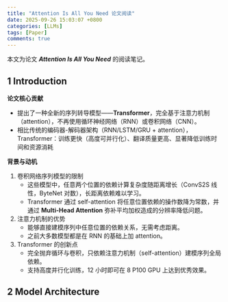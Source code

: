 ```yaml
---
title: "Attention Is All You Need 论文阅读"
date: 2025-09-26 15:03:07 +0800
categories: [LLMs]
tags: [Paper]
comments: true
---
```


本文为论文 ***Attention Is All You Need*** 的阅读笔记。

## 1 Introduction

**论文核心贡献**

- 提出了一种全新的序列转导模型——**Transformer**，完全基于注意力机制（attention），不再使用循环神经网络（RNN）或卷积网络（CNN）。
- 相比传统的编码器-解码器架构（RNN/LSTM/GRU + attention），Transformer：训练更快（高度可并行化）、翻译质量更高、显著降低训练时间和资源消耗

**背景与动机**

1. 卷积网络序列模型的限制
   - 这些模型中，任意两个位置的依赖计算复杂度随距离增长（ConvS2S 线性，ByteNet 对数），长距离依赖难以学习。
   - Transformer 通过 self-attention 将任意位置依赖的操作数降为常数，并通过 **Multi-Head Attention** 弥补平均加权造成的分辨率降低问题。
2. 注意力机制的优势
   - 能够直接建模序列中任意位置的依赖关系，无需考虑距离。
   - 之前大多数模型都是在 RNN 的基础上加 attention。
3. Transformer 的创新点
   - 完全抛弃循环与卷积，只依赖注意力机制（self-attention）建模序列全局依赖。
   - 支持高度并行化训练，12 小时即可在 8 P100 GPU 上达到优秀效果。



## 2 Model Architecture


